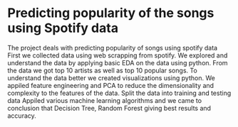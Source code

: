 # Predicting popularity of the songs using Spotify data
The project deals with predicting popularity of songs using spotify data
First we collected data using web scrapping from spotify.
We explored and understand the data by applying basic EDA on the data using python.
From the data we got top 10 artists as well as top 10 popular songs.
To understand the data better we created visualizations using python.
We appiled feature engineering and PCA to reduce the dimensionality and complexity to the features of the data.
Split the data into training and testing data
Appiled various machine learning algorithms and we came to conclusion that Decision Tree, Random Forest giving best results and accuracy.
